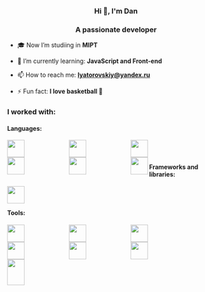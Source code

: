 <h3 align="center">Hi 👋, I'm Dan</h3>
<h3 align="center">A passionate developer</h3>

- 🎓 Now I’m studiing in **MIPT**

- 🌱 I’m currently learning: **JavaScript and Front-end**

- 📫 How to reach me: **lyatorovskiy@yandex.ru**

- ⚡ Fun fact: **I love basketball 🏀**
    
### I worked with:
#### Languages:
  <img align="left" style="padding-right:100px;" width="40px" align="left" width="40px" src="https://cdn.jsdelivr.net/gh/devicons/devicon/icons/javascript/javascript-original.svg" />
  <img align="left" style="padding-right:100px;" width="40px" src="https://cdn.jsdelivr.net/gh/devicons/devicon/icons/typescript/typescript-original.svg" />  
  <img align="left" style="padding-right:100px;" width="40px" src="https://cdn.jsdelivr.net/gh/devicons/devicon/icons/python/python-original.svg"/>
  <img align="left" style="padding-right:100px;" width="40px" src="https://cdn.jsdelivr.net/gh/devicons/devicon/icons/html5/html5-original.svg" />
  <img align="left" style="padding-right:100px;" width="40px" src="https://cdn.jsdelivr.net/gh/devicons/devicon/icons/css3/css3-original.svg" />
  <img align="left" width="40px" src="https://cdn.jsdelivr.net/gh/devicons/devicon/icons/cplusplus/cplusplus-original.svg" />
          
  <br/>
  <br/>

#### Frameworks and libraries:

  <img align="left" style="padding-right:100px;" width="40px" align="left" width="40px"  src="https://cdn.jsdelivr.net/gh/devicons/devicon/icons/react/react-original.svg" />
          
  <br/>
  <br/>

#### Tools:
  <img align="left" style="padding-right:100px;" width="40px" src="https://cdn.jsdelivr.net/gh/devicons/devicon/icons/jupyter/jupyter-original.svg" />
  <img align="left" style="padding-right:100px;" width="40px" src="https://cdn.jsdelivr.net/gh/devicons/devicon/icons/mysql/mysql-original.svg" />
  <img align="left" style="padding-right:100px;" width="40px" src="https://cdn.jsdelivr.net/gh/devicons/devicon/icons/postgresql/postgresql-original.svg" />
  <img align="left" style="padding-right:100px;" width="40px" src="https://cdn.jsdelivr.net/gh/devicons/devicon/icons/git/git-original.svg" />
  <img align="left" style="padding-right:100px;" width="40px" src="https://cdn.jsdelivr.net/gh/devicons/devicon/icons/gitlab/gitlab-original.svg" />
  <img align="left" style="padding-right:100px;" width="40px" src="https://cdn.jsdelivr.net/gh/devicons/devicon/icons/linux/linux-original.svg" />
  <img align="left" style="padding-right:100px;" width="40px" height="60px" src="https://cdn.jsdelivr.net/gh/devicons/devicon/icons/docker/docker-plain.svg" />
